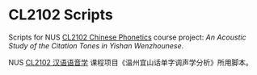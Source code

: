 # CL2102 Scripts

Scripts for NUS [CL2102 Chinese Phonetics](https://nusmods.com/courses/CL2102/chinese-phonetics) course project: 
_An Acoustic Study of the Citation Tones in Yishan Wenzhounese_.

NUS [CL2102 汉语语音学](https://nusmods.com/courses/CL2102/chinese-phonetics) 课程项目《温州宜山话单字调声学分析》所用脚本。